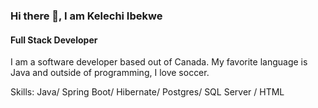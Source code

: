### Hi there 👋, I am Kelechi Ibekwe
#### Full Stack Developer
I am a software developer based out of Canada. My favorite language is Java and outside of programming, I love soccer. 

Skills: Java/ Spring Boot/ Hibernate/ Postgres/ SQL Server / HTML 


<!-- 
[<img src='https://cdn.jsdelivr.net/npm/simple-icons@3.0.1/icons/github.svg' alt='github' height='40'>](https://github.com/Kelechiibekwe)  [<img src='https://cdn.jsdelivr.net/npm/simple-icons@3.0.1/icons/linkedin.svg' alt='linkedin' height='40'>](https://www.linkedin.com/in/https://www.linkedin.com/in/kelechi-ibekwe//)   -->

<!-- ![GitHub stats](https://github-readme-stats.vercel.app/api?username=Kelechiibekwe&show_icons=true)   -->


